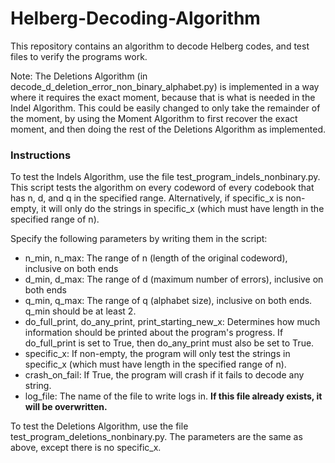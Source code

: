 # Helberg-Decoding-Algorithm

This repository contains an algorithm to decode Helberg codes, and test files to verify the programs work.

Note: The Deletions Algorithm (in decode_d_deletion_error_non_binary_alphabet.py) is implemented in a way where
it requires the exact moment, because that is what is needed in the Indel Algorithm. This could be easily changed 
to only take the remainder of the moment, by using the Moment Algorithm to first recover the exact moment, and then 
doing the rest of the Deletions Algorithm as implemented.

### Instructions

To test the Indels Algorithm, use the file test_program_indels_nonbinary.py. This script tests the algorithm on every codeword of every codebook that has n, d, and q in the specified range. Alternatively, if specific_x is non-empty, it will only do the strings in specific_x (which must have length in the specified range of n).

Specify the following parameters by writing them in the script:
- n_min, n_max: The range of n (length of the original codeword), inclusive on both ends
- d_min, d_max: The range of d (maximum number of errors), inclusive on both ends
- q_min, q_max: The range of q (alphabet size), inclusive on both ends. q_min should be at least 2.
- do_full_print, do_any_print, print_starting_new_x: Determines how much information should be printed about the program's progress. If do_full_print is set to True, then do_any_print must also be set to True.
- specific_x: If non-empty, the program will only test the strings in specific_x (which must have length in the specified range of n).
- crash_on_fail: If True, the program will crash if it fails to decode any string. 
- log_file: The name of the file to write logs in. **If this file already exists, it will be overwritten.**

To test the Deletions Algorithm, use the file test_program_deletions_nonbinary.py. The parameters are the same as above, except there is no specific_x.
